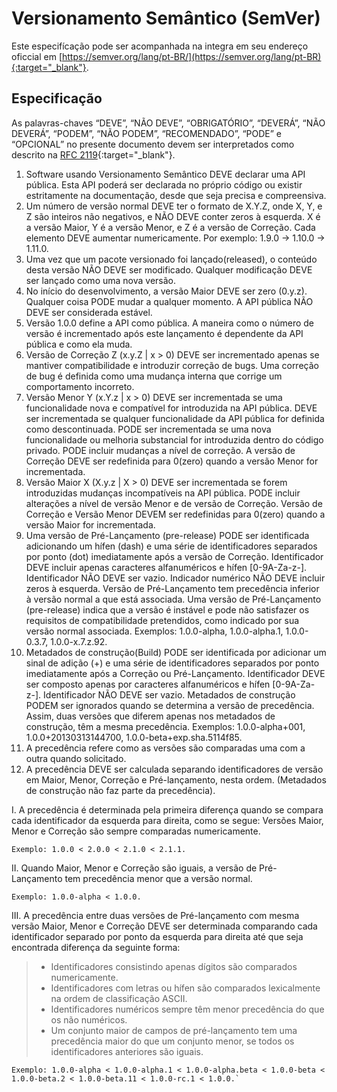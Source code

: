 
# Versionamento Semântico (SemVer)
Este especifícação pode ser acompanhada na integra em seu endereço oficcial em [https://semver.org/lang/pt-BR/](https://semver.org/lang/pt-BR){:target="_blank"}.

## Especificação
As palavras-chaves “DEVE”, “NÃO DEVE”, “OBRIGATÓRIO”, “DEVERÁ”, “NÃO DEVERÁ”, “PODEM”, “NÃO PODEM”, “RECOMENDADO”, “PODE” e “OPCIONAL” no presente documento devem ser interpretados como descrito na [RFC 2119](http://tools.ietf.org/html/rfc2119){:target="_blank"}.

1. Software usando Versionamento Semântico DEVE declarar uma API pública. Esta API poderá ser declarada no próprio código ou existir estritamente na documentação, desde que seja precisa e compreensiva.
1. Um número de versão normal DEVE ter o formato de X.Y.Z, onde X, Y, e Z são inteiros não negativos, e NÃO DEVE conter zeros à esquerda. X é a versão Maior, Y é a versão Menor, e Z é a versão de Correção. Cada elemento DEVE aumentar numericamente. Por exemplo: 1.9.0 -> 1.10.0 -> 1.11.0.
1. Uma vez que um pacote versionado foi lançado(released), o conteúdo desta versão NÃO DEVE ser modificado. Qualquer modificação DEVE ser lançado como uma nova versão.
1. No início do desenvolvimento, a versão Maior DEVE ser zero (0.y.z). Qualquer coisa PODE mudar a qualquer momento. A API pública NÃO DEVE ser considerada estável.
1. Versão 1.0.0 define a API como pública. A maneira como o número de versão é incrementado após este lançamento é dependente da API pública e como ela muda.
1. Versão de Correção Z (x.y.Z | x > 0) DEVE ser incrementado apenas se mantiver compatibilidade e introduzir correção de bugs. Uma correção de bug é definida como uma mudança interna que corrige um comportamento incorreto.
1. Versão Menor Y (x.Y.z | x > 0) DEVE ser incrementada se uma funcionalidade nova e compatível for introduzida na API pública. DEVE ser incrementada se qualquer funcionalidade da API pública for definida como descontinuada. PODE ser incrementada se uma nova funcionalidade ou melhoria substancial for introduzida dentro do código privado. PODE incluir mudanças a nível de correção. A versão de Correção DEVE ser redefinida para 0(zero) quando a versão Menor for incrementada.
1. Versão Maior X (X.y.z | X > 0) DEVE ser incrementada se forem introduzidas mudanças incompatíveis na API pública. PODE incluir alterações a nível de versão Menor e de versão de Correção. Versão de Correção e Versão Menor DEVEM ser redefinidas para 0(zero) quando a versão Maior for incrementada.
1. Uma versão de Pré-Lançamento (pre-release) PODE ser identificada adicionando um hífen (dash) e uma série de identificadores separados por ponto (dot) imediatamente após a versão de Correção. Identificador DEVE incluir apenas caracteres alfanuméricos e hífen [0-9A-Za-z-]. Identificador NÃO DEVE ser vazio. Indicador numérico NÃO DEVE incluir zeros à esquerda. Versão de Pré-Lançamento tem precedência inferior à versão normal a que está associada. Uma versão de Pré-Lançamento (pre-release) indica que a versão é instável e pode não satisfazer os requisitos de compatibilidade pretendidos, como indicado por sua versão normal associada. Exemplos: 1.0.0-alpha, 1.0.0-alpha.1, 1.0.0-0.3.7, 1.0.0-x.7.z.92.
1. Metadados de construção(Build) PODE ser identificada por adicionar um sinal de adição (+) e uma série de identificadores separados por ponto imediatamente após a Correção ou Pré-Lançamento. Identificador DEVE ser composto apenas por caracteres alfanuméricos e hífen [0-9A-Za-z-]. Identificador NÃO DEVE ser vazio. Metadados de construção PODEM ser ignorados quando se determina a versão de precedência. Assim, duas versões que diferem apenas nos metadados de construção, têm a mesma precedência. Exemplos: 1.0.0-alpha+001, 1.0.0+20130313144700, 1.0.0-beta+exp.sha.5114f85.
1. A precedência refere como as versões são comparadas uma com a outra quando solicitado.
1. A precedência DEVE ser calculada separando identificadores de versão em Maior, Menor, Correção e Pré-lançamento, nesta ordem. (Metadados de construção não faz parte da precedência).

I. A precedência é determinada pela primeira diferença quando se compara cada identificador da esquerda para direita, como se segue: Versões Maior, Menor e Correção são sempre comparadas numericamente.

    Exemplo: 1.0.0 < 2.0.0 < 2.1.0 < 2.1.1.

II. Quando Maior, Menor e Correção são iguais, a versão de Pré-Lançamento tem precedência menor que a versão normal.

    Exemplo: 1.0.0-alpha < 1.0.0.

III. A precedência entre duas versões de Pré-lançamento com mesma versão Maior, Menor e Correção DEVE ser determinada comparando cada identificador separado por ponto da esquerda para direita até que seja encontrada diferença da seguinte forma:

>- Identificadores consistindo apenas dígitos são comparados numericamente.
>- Identificadores com letras ou hífen são comparados lexicalmente na ordem de classificação ASCII.
>- Identificadores numéricos sempre têm menor precedência do que os não numéricos.
>- Um conjunto maior de campos de pré-lançamento tem uma precedência maior do que um conjunto menor, se todos os identificadores anteriores são iguais.

    Exemplo: 1.0.0-alpha < 1.0.0-alpha.1 < 1.0.0-alpha.beta < 1.0.0-beta < 1.0.0-beta.2 < 1.0.0-beta.11 < 1.0.0-rc.1 < 1.0.0.`
